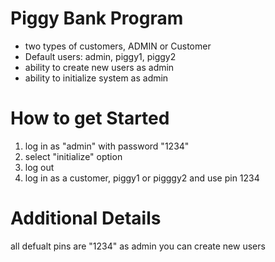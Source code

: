 # Piggy Bank Program
- two types of customers, ADMIN or Customer
- Default users: admin, piggy1, piggy2
- ability to create new users as admin
- ability to initialize system as admin

# How to get Started
1. log in as "admin" with password "1234"
2. select "initialize" option
3. log out
4. log in as a customer, piggy1 or pigggy2 and use pin 1234

# Additional Details
all defualt pins are "1234"
as admin you can create new users

